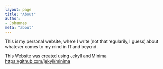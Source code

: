 ```yaml
---
layout: page
title: "About"
author:
- Johannes
meta: "about"
---
```


This is my personal website, where I write (not that regularily, I guess) about whatever comes to my mind in IT and beyond.

This Website was created using Jekyll and Minima
<https://github.com/jekyll/minima>